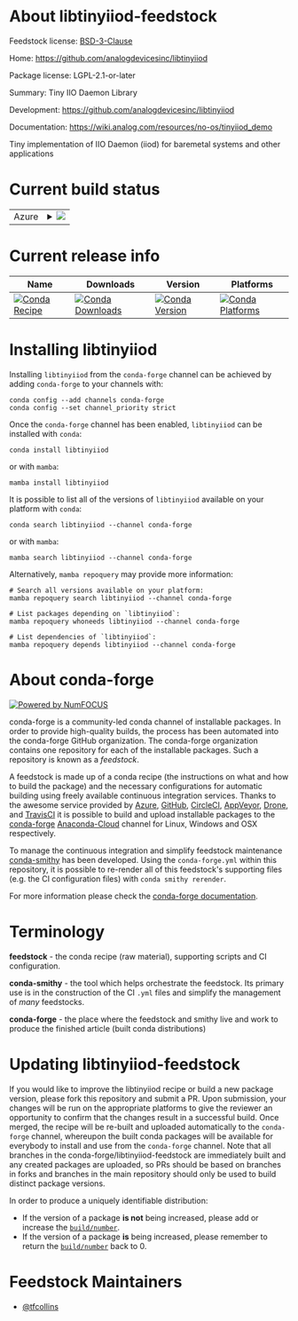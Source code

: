 About libtinyiiod-feedstock
===========================

Feedstock license: [BSD-3-Clause](https://github.com/conda-forge/libtinyiiod-feedstock/blob/main/LICENSE.txt)

Home: https://github.com/analogdevicesinc/libtinyiiod

Package license: LGPL-2.1-or-later

Summary: Tiny IIO Daemon Library

Development: https://github.com/analogdevicesinc/libtinyiiod

Documentation: https://wiki.analog.com/resources/no-os/tinyiiod_demo

Tiny implementation of IIO Daemon (iiod) for baremetal systems and other applications


Current build status
====================


<table>
    
  <tr>
    <td>Azure</td>
    <td>
      <details>
        <summary>
          <a href="https://dev.azure.com/conda-forge/feedstock-builds/_build/latest?definitionId=18787&branchName=main">
            <img src="https://dev.azure.com/conda-forge/feedstock-builds/_apis/build/status/libtinyiiod-feedstock?branchName=main">
          </a>
        </summary>
        <table>
          <thead><tr><th>Variant</th><th>Status</th></tr></thead>
          <tbody><tr>
              <td>linux_64</td>
              <td>
                <a href="https://dev.azure.com/conda-forge/feedstock-builds/_build/latest?definitionId=18787&branchName=main">
                  <img src="https://dev.azure.com/conda-forge/feedstock-builds/_apis/build/status/libtinyiiod-feedstock?branchName=main&jobName=linux&configuration=linux%20linux_64_" alt="variant">
                </a>
              </td>
            </tr><tr>
              <td>osx_64</td>
              <td>
                <a href="https://dev.azure.com/conda-forge/feedstock-builds/_build/latest?definitionId=18787&branchName=main">
                  <img src="https://dev.azure.com/conda-forge/feedstock-builds/_apis/build/status/libtinyiiod-feedstock?branchName=main&jobName=osx&configuration=osx%20osx_64_" alt="variant">
                </a>
              </td>
            </tr><tr>
              <td>win_64</td>
              <td>
                <a href="https://dev.azure.com/conda-forge/feedstock-builds/_build/latest?definitionId=18787&branchName=main">
                  <img src="https://dev.azure.com/conda-forge/feedstock-builds/_apis/build/status/libtinyiiod-feedstock?branchName=main&jobName=win&configuration=win%20win_64_" alt="variant">
                </a>
              </td>
            </tr>
          </tbody>
        </table>
      </details>
    </td>
  </tr>
</table>

Current release info
====================

| Name | Downloads | Version | Platforms |
| --- | --- | --- | --- |
| [![Conda Recipe](https://img.shields.io/badge/recipe-libtinyiiod-green.svg)](https://anaconda.org/conda-forge/libtinyiiod) | [![Conda Downloads](https://img.shields.io/conda/dn/conda-forge/libtinyiiod.svg)](https://anaconda.org/conda-forge/libtinyiiod) | [![Conda Version](https://img.shields.io/conda/vn/conda-forge/libtinyiiod.svg)](https://anaconda.org/conda-forge/libtinyiiod) | [![Conda Platforms](https://img.shields.io/conda/pn/conda-forge/libtinyiiod.svg)](https://anaconda.org/conda-forge/libtinyiiod) |

Installing libtinyiiod
======================

Installing `libtinyiiod` from the `conda-forge` channel can be achieved by adding `conda-forge` to your channels with:

```
conda config --add channels conda-forge
conda config --set channel_priority strict
```

Once the `conda-forge` channel has been enabled, `libtinyiiod` can be installed with `conda`:

```
conda install libtinyiiod
```

or with `mamba`:

```
mamba install libtinyiiod
```

It is possible to list all of the versions of `libtinyiiod` available on your platform with `conda`:

```
conda search libtinyiiod --channel conda-forge
```

or with `mamba`:

```
mamba search libtinyiiod --channel conda-forge
```

Alternatively, `mamba repoquery` may provide more information:

```
# Search all versions available on your platform:
mamba repoquery search libtinyiiod --channel conda-forge

# List packages depending on `libtinyiiod`:
mamba repoquery whoneeds libtinyiiod --channel conda-forge

# List dependencies of `libtinyiiod`:
mamba repoquery depends libtinyiiod --channel conda-forge
```


About conda-forge
=================

[![Powered by
NumFOCUS](https://img.shields.io/badge/powered%20by-NumFOCUS-orange.svg?style=flat&colorA=E1523D&colorB=007D8A)](https://numfocus.org)

conda-forge is a community-led conda channel of installable packages.
In order to provide high-quality builds, the process has been automated into the
conda-forge GitHub organization. The conda-forge organization contains one repository
for each of the installable packages. Such a repository is known as a *feedstock*.

A feedstock is made up of a conda recipe (the instructions on what and how to build
the package) and the necessary configurations for automatic building using freely
available continuous integration services. Thanks to the awesome service provided by
[Azure](https://azure.microsoft.com/en-us/services/devops/), [GitHub](https://github.com/),
[CircleCI](https://circleci.com/), [AppVeyor](https://www.appveyor.com/),
[Drone](https://cloud.drone.io/welcome), and [TravisCI](https://travis-ci.com/)
it is possible to build and upload installable packages to the
[conda-forge](https://anaconda.org/conda-forge) [Anaconda-Cloud](https://anaconda.org/)
channel for Linux, Windows and OSX respectively.

To manage the continuous integration and simplify feedstock maintenance
[conda-smithy](https://github.com/conda-forge/conda-smithy) has been developed.
Using the ``conda-forge.yml`` within this repository, it is possible to re-render all of
this feedstock's supporting files (e.g. the CI configuration files) with ``conda smithy rerender``.

For more information please check the [conda-forge documentation](https://conda-forge.org/docs/).

Terminology
===========

**feedstock** - the conda recipe (raw material), supporting scripts and CI configuration.

**conda-smithy** - the tool which helps orchestrate the feedstock.
                   Its primary use is in the construction of the CI ``.yml`` files
                   and simplify the management of *many* feedstocks.

**conda-forge** - the place where the feedstock and smithy live and work to
                  produce the finished article (built conda distributions)


Updating libtinyiiod-feedstock
==============================

If you would like to improve the libtinyiiod recipe or build a new
package version, please fork this repository and submit a PR. Upon submission,
your changes will be run on the appropriate platforms to give the reviewer an
opportunity to confirm that the changes result in a successful build. Once
merged, the recipe will be re-built and uploaded automatically to the
`conda-forge` channel, whereupon the built conda packages will be available for
everybody to install and use from the `conda-forge` channel.
Note that all branches in the conda-forge/libtinyiiod-feedstock are
immediately built and any created packages are uploaded, so PRs should be based
on branches in forks and branches in the main repository should only be used to
build distinct package versions.

In order to produce a uniquely identifiable distribution:
 * If the version of a package **is not** being increased, please add or increase
   the [``build/number``](https://docs.conda.io/projects/conda-build/en/latest/resources/define-metadata.html#build-number-and-string).
 * If the version of a package **is** being increased, please remember to return
   the [``build/number``](https://docs.conda.io/projects/conda-build/en/latest/resources/define-metadata.html#build-number-and-string)
   back to 0.

Feedstock Maintainers
=====================

* [@tfcollins](https://github.com/tfcollins/)

